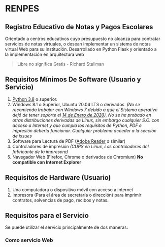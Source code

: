 # **RENPES**
## **Registro Educativo de Notas y Pagos Escolares**

Orientado a centros educativos cuyo presupuesto no alcanza para contratar servicios de notas virtuales, o desean implementar un sistema de notas virtual Web para su institución. Desarrollado en Python Flask y orientado a la implementación en arquitectura web
 >Libre no significa Gratis - Richard Stallman

## Requisitos Mínimos De Software **(Usuario y Servicio)**
1. [Python 3.8](https://www.python.org/downloads/)  o superior.
2. Windows 8.1 o Superior, Ubuntu 20.04 LTS o derivados.   _(No se recomienda trabajar con Windows 7 debido a que el Sistema operativo dejó de tener soporte el [14 de Enero de 2020](https://www.microsoft.com/es-ar/windows/windows-7-end-of-life-support-information)), No se ha probado en otras distribuciones derivadas de Linux, sin embargo cualquier S.O. con acceso a Internet y que cumpla los requisitos de Python, PDF e impresión debería funcionar. Cualquier problema acceder a la sección de issues_
3. Software para Lectura de PDF ([Adobe Reader](https://get.adobe.com/es/reader/) o similar)
4. Controladores de impresión _(CUPS en Linux, Los controladores del fabricante de la impresora)_
5. Navegador Web (Firefox, Chrome o derivados de Chromium) **No compatible con Internet Explorer**

## Requisitos de Hardware **(Usuario)**
1. Una computadora o dispositivo móvil con acceso a internet
2. Impresora (Para el área de secretaría o dirección) para imprimir contratos, solvencias de pago, recibos y notas.

## Requisitos para el Servicio
Se puede utilizar el servicio principalmente de dos maneras:
###  Como servicio Web 